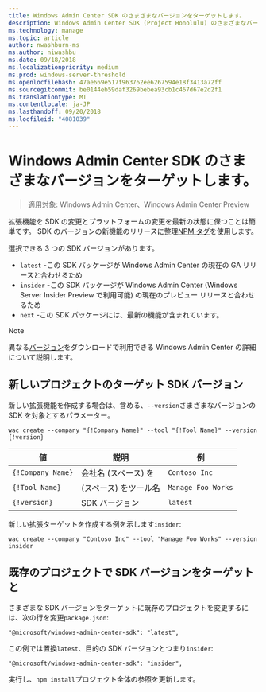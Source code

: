 ```yaml
---
title: Windows Admin Center SDK のさまざまなバージョンをターゲットします。
description: Windows Admin Center SDK (Project Honolulu) のさまざまなバージョンをターゲットします。
ms.technology: manage
ms.topic: article
author: nwashburn-ms
ms.author: niwashbu
ms.date: 09/18/2018
ms.localizationpriority: medium
ms.prod: windows-server-threshold
ms.openlocfilehash: 47ae669e517f963762ee6267594e18f3413a72ff
ms.sourcegitcommit: be0144eb59daf3269bebea93cb1c467d67e2d2f1
ms.translationtype: MT
ms.contentlocale: ja-JP
ms.lasthandoff: 09/20/2018
ms.locfileid: "4081039"
---
```

# Windows Admin Center SDK のさまざまなバージョンをターゲットします。

>適用対象: Windows Admin Center、Windows Admin Center Preview

拡張機能を SDK の変更とプラットフォームの変更を最新の状態に保つことは簡単です。  SDK のバージョンの新機能のリリースに整理[NPM タグ](https://www.npmjs.com/package/@microsoft/windows-admin-center-sdk)を使用します。

選択できる 3 つの SDK バージョンがあります。

* ```latest``` -この SDK パッケージが Windows Admin Center の現在の GA リリースと合わせるため
* ```insider``` -この SDK パッケージが Windows Admin Center (Windows Server Insider Preview で利用可能) の現在のプレビュー リリースと合わせるため
* ```next``` -この SDK パッケージには、最新の機能が含まれています。

> [!NOTE]
> 異なる[バージョン](https://aka.ms/WACDownloadPage)をダウンロードで利用できる Windows Admin Center の詳細について説明します。

## 新しいプロジェクトのターゲット SDK バージョン

新しい拡張機能を作成する場合は、含める、```--version```さまざまなバージョンの SDK を対象とするパラメーター。

```
wac create --company "{!Company Name}" --tool "{!Tool Name}" --version {!version}
```

| 値 | 説明 | 例 |
| ----- | ----------- | ------- |
| ```{!Company Name}``` | 会社名 (スペース) を | ```Contoso Inc``` |
| ```{!Tool Name}``` | (スペース) をツール名 | ```Manage Foo Works``` |
| ```{!version}``` | SDK バージョン | ```latest``` |

新しい拡張ターゲットを作成する例を示します```insider```:

```
wac create --company "Contoso Inc" --tool "Manage Foo Works" --version insider
```

## 既存のプロジェクトで SDK バージョンをターゲットと

さまざまな SDK バージョンをターゲットに既存のプロジェクトを変更するには、次の行を変更```package.json```:

```
"@microsoft/windows-admin-center-sdk": "latest",
```
この例では置換```latest```、目的の SDK バージョンとつまり```insider```:

```
"@microsoft/windows-admin-center-sdk": "insider",
```

実行し、```npm install```プロジェクト全体の参照を更新します。